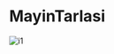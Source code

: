 # MayinTarlasi

![i1](https://github.com/erolcum/MayinTarlasi/assets/110387801/35699729-6815-4eb9-8671-f477c83a996b)
